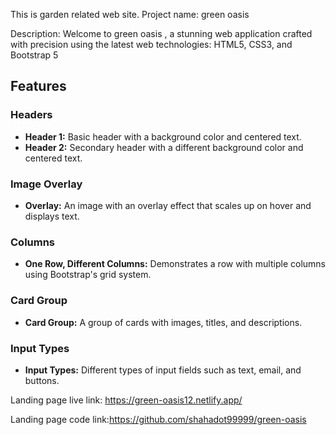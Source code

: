 This is garden related web site. Project name: green oasis

Description:  Welcome to green oasis , a stunning web application crafted with precision using the latest web technologies: HTML5, CSS3, and Bootstrap 5


## Features

### Headers
- **Header 1:** Basic header with a background color and centered text.
- **Header 2:** Secondary header with a different background color and centered text.



### Image Overlay
- **Overlay:** An image with an overlay effect that scales up on hover and displays text.



### Columns
- **One Row, Different Columns:** Demonstrates a row with multiple columns using Bootstrap's grid system.



### Card Group
- **Card Group:** A group of cards with images, titles, and descriptions.



### Input Types
- **Input Types:** Different types of input fields such as text, email, and buttons.



Landing page live link: https://green-oasis12.netlify.app/

Landing page code link:https://github.com/shahadot99999/green-oasis

